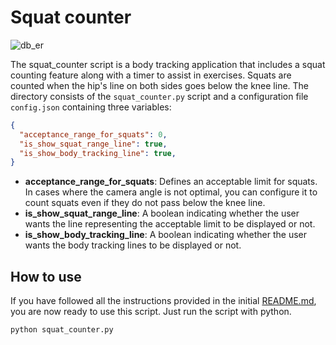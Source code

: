 # Squat counter

![db_er](../assets/squat_counter_preview.gif)

The squat_counter script is a body tracking application that includes a squat counting feature along with a timer to assist in exercises. Squats are counted when the hip's line on both sides goes below the knee line. The directory consists of the `squat_counter.py` script and a configuration file `config.json` containing three variables:

```json
{
  "acceptance_range_for_squats": 0,
  "is_show_squat_range_line": true,
  "is_show_body_tracking_line": true,
}
```
  - **acceptance_range_for_squats**: Defines an acceptable limit for squats. In cases where the camera angle is not optimal, you can configure it to count squats even if they do not pass below the knee line.
  - **is_show_squat_range_line**: A boolean indicating whether the user wants the line representing the acceptable limit to be displayed or not.
  - **is_show_body_tracking_line**: A boolean indicating whether the user wants the body tracking lines to be displayed or not.

## How to use

If you have followed all the instructions provided in the initial [README.md](https://github.com/luandersonalvesdev/workout-with-body-tracking?tab=readme-ov-file#workouts-with-body-tracking), you are now ready to use this script. Just run the script with python.
```bash
python squat_counter.py
```